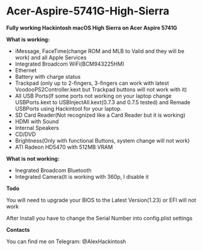 # Acer-Aspire-5741G-High-Sierra

**Fully working Hackintosh macOS High Sierra on Acer Aspire 5741G**

**What is working:**

* iMessage, FaceTime(change ROM and MLB to Valid and they will be work) and all Apple Services
* Integrated Broadcom WiFi(BCM943225HM)
* Ethernet
* Battery with charge status
* Trackpad (only up to 2-fingers, 3-fingers can work with latest VoodooPS2Controller.kext but Trackpad buttons will not work with it)
* All USB Ports(If some ports not working on your laptop change USBPorts.kext to USBInjectAll.kext(0.7.3 and 0.7.5 tested) and Remade USBPorts using Hackintool for your laptop.
* SD Card Reader(Not recognized like a Card Reader but it is working)
* HDMI with Sound
* Internal Speakers
* CD/DVD
* Brightness(Only with functional Buttons, system change will not work)
* ATI Radeon HD5470 with 512MB VRAM

**What is not working:**

* Inegrated Broadcom Bluetooth
* Integrated Camera(It is working with 360p, I disable it 

**Todo**

You will need to upgrade your BIOS to the Latest Version(1.23) or EFI will not work

After Install you have to change the Serial Number into config.plist settings

**Contacts**

You can find me on Telegram: @AlexHackintosh
